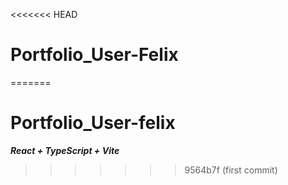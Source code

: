 <<<<<<< HEAD
# Portfolio_User-Felix
=======
# Portfolio_User-felix
***React + TypeScript + Vite***



>>>>>>> 9564b7f (first commit)
